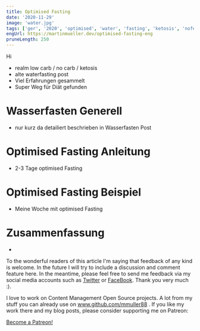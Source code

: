 ```yaml
---
title: Optimised Fasting
date: '2020-11-29'
image: 'water.jpg'
tags: ['ger', '2020', 'optimised', 'water', 'fasting', 'ketosis', 'nofeed']
engUrl: https://martinmueller.dev/optimised-fasting-eng
pruneLength: 250
---
```


Hi
* realm low carb / no carb / ketosis
* alte waterfasting post
* Viel Erfahrungen gesammelt
* Super Weg für Diät gefunden

# Wasserfasten Generell
* nur kurz da detailiert beschrieben in Wasserfasten Post

# Optimised Fasting Anleitung
* 2-3 Tage optimised Fasting

# Optimised Fasting Beispiel
* Meine Woche mit optimised Fasting

# Zusammenfassung
*

To the wonderful readers of this article I'm saying that feedback of any kind is welcome. In the future I will try to include a discussion and comment feature here. In the meantime, please feel free to send me feedback via my social media accounts such as [Twitter](https://twitter.com/MartinMueller_) or [FaceBook](https://www.facebook.com/martin.muller.10485). Thank you very much :).

I love to work on Content Management Open Source projects. A lot from my stuff you can already use on www.github.com/mmuller88 . If you like my work there and my blog posts, please consider supporting me on Patreon:

<a href="https://www.patreon.com/bePatron?u=29010217" data-patreon-widget-type="become-patron-button">Become a Patreon!</a><script async src="https://c6.patreon.com/becomePatronButton.bundle.js"></script>